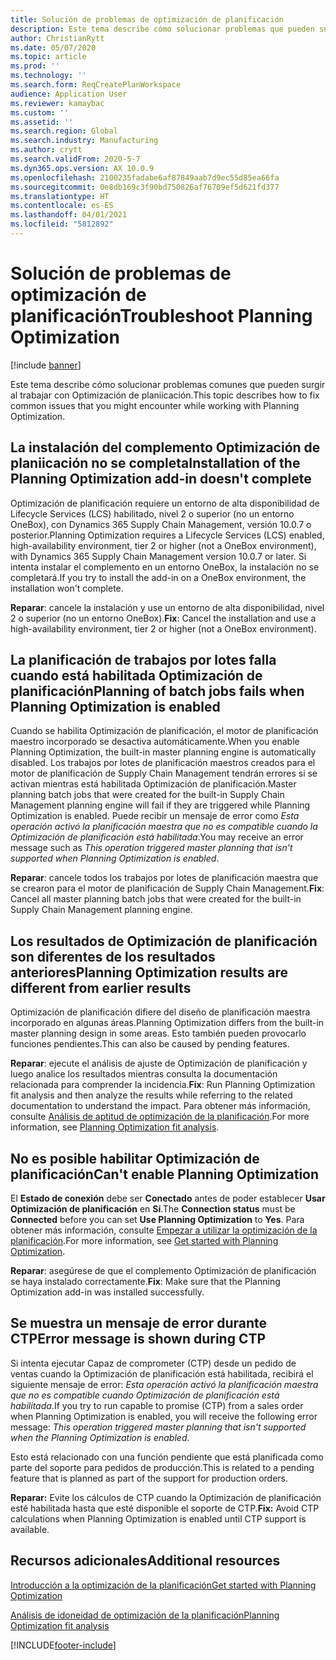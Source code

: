 ```yaml
---
title: Solución de problemas de optimización de planificación
description: Este tema describe cómo solucionar problemas que pueden surgir al trabajar con Optimización de planiicación.
author: ChristianRytt
ms.date: 05/07/2020
ms.topic: article
ms.prod: ''
ms.technology: ''
ms.search.form: ReqCreatePlanWorkspace
audience: Application User
ms.reviewer: kamaybac
ms.custom: ''
ms.assetid: ''
ms.search.region: Global
ms.search.industry: Manufacturing
ms.author: crytt
ms.search.validFrom: 2020-5-7
ms.dyn365.ops.version: AX 10.0.9
ms.openlocfilehash: 2100235fadabe6af87849aab7d9ec55d85ea66fa
ms.sourcegitcommit: 0e8db169c3f90bd750826af76709ef5d621fd377
ms.translationtype: HT
ms.contentlocale: es-ES
ms.lasthandoff: 04/01/2021
ms.locfileid: "5812892"
---
```

# <a name="troubleshoot-planning-optimization"></a><span data-ttu-id="20c2a-103">Solución de problemas de optimización de planificación</span><span class="sxs-lookup"><span data-stu-id="20c2a-103">Troubleshoot Planning Optimization</span></span> 

[!include [banner](../../includes/banner.md)]

<span data-ttu-id="20c2a-104">Este tema describe cómo solucionar problemas comunes que pueden surgir al trabajar con Optimización de planiicación.</span><span class="sxs-lookup"><span data-stu-id="20c2a-104">This topic describes how to fix common issues that you might encounter while working with Planning Optimization.</span></span>

## <a name="installation-of-the-planning-optimization-add-in-doesnt-complete"></a><span data-ttu-id="20c2a-105">La instalación del complemento Optimización de planiicación no se completa</span><span class="sxs-lookup"><span data-stu-id="20c2a-105">Installation of the Planning Optimization add-in doesn't complete</span></span>

<span data-ttu-id="20c2a-106">Optimización de planificación requiere un entorno de alta disponibilidad de Lifecycle Services (LCS) habilitado, nivel 2 o superior (no un entorno OneBox), con Dynamics 365 Supply Chain Management, versión 10.0.7 o posterior.</span><span class="sxs-lookup"><span data-stu-id="20c2a-106">Planning Optimization requires a Lifecycle Services (LCS) enabled, high-availability environment, tier 2 or higher (not a OneBox environment), with Dynamics 365 Supply Chain Management version 10.0.7 or later.</span></span> <span data-ttu-id="20c2a-107">Si intenta instalar el complemento en un entorno OneBox, la instalación no se completará.</span><span class="sxs-lookup"><span data-stu-id="20c2a-107">If you try to install the add-in on a OneBox environment, the installation won't complete.</span></span>

<span data-ttu-id="20c2a-108">**Reparar**: cancele la instalación y use un entorno de alta disponibilidad, nivel 2 o superior (no un entorno OneBox).</span><span class="sxs-lookup"><span data-stu-id="20c2a-108">**Fix**: Cancel the installation and use a high-availability environment, tier 2 or higher (not a OneBox environment).</span></span>

## <a name="planning-of-batch-jobs-fails-when-planning-optimization-is-enabled"></a><span data-ttu-id="20c2a-109">La planificación de trabajos por lotes falla cuando está habilitada Optimización de planificación</span><span class="sxs-lookup"><span data-stu-id="20c2a-109">Planning of batch jobs fails when Planning Optimization is enabled</span></span>

<span data-ttu-id="20c2a-110">Cuando se habilita Optimización de planificación, el motor de planificación maestro incorporado se desactiva automáticamente.</span><span class="sxs-lookup"><span data-stu-id="20c2a-110">When you enable Planning Optimization, the built-in master planning engine is automatically disabled.</span></span> <span data-ttu-id="20c2a-111">Los trabajos por lotes de planificación maestros creados para el motor de planificación de Supply Chain Management tendrán errores si se activan mientras está habilitada Optimización de planificación.</span><span class="sxs-lookup"><span data-stu-id="20c2a-111">Master planning batch jobs that were created for the built-in Supply Chain Management planning engine will fail if they are triggered while Planning Optimization is enabled.</span></span> <span data-ttu-id="20c2a-112">Puede recibir un mensaje de error como *Esta operación activó la planificación maestra que no es compatible cuando la Optimización de planificación está habilitada*.</span><span class="sxs-lookup"><span data-stu-id="20c2a-112">You may receive an error message such as *This operation triggered master planning that isn't supported when Planning Optimization is enabled*.</span></span>

<span data-ttu-id="20c2a-113">**Reparar**: cancele todos los trabajos por lotes de planificación maestra que se crearon para el motor de planificación de Supply Chain Management.</span><span class="sxs-lookup"><span data-stu-id="20c2a-113">**Fix**: Cancel all master planning batch jobs that were created for the built-in Supply Chain Management planning engine.</span></span>

## <a name="planning-optimization-results-are-different-from-earlier-results"></a><span data-ttu-id="20c2a-114">Los resultados de Optimización de planificación son diferentes de los resultados anteriores</span><span class="sxs-lookup"><span data-stu-id="20c2a-114">Planning Optimization results are different from earlier results</span></span>

<span data-ttu-id="20c2a-115">Optimización de planificación difiere del diseño de planificación maestra incorporado en algunas áreas.</span><span class="sxs-lookup"><span data-stu-id="20c2a-115">Planning Optimization differs from the built-in master planning design in some areas.</span></span> <span data-ttu-id="20c2a-116">Esto también pueden provocarlo funciones pendientes.</span><span class="sxs-lookup"><span data-stu-id="20c2a-116">This can also be caused by pending features.</span></span>

<span data-ttu-id="20c2a-117">**Reparar**: ejecute el análisis de ajuste de Optimización de planificación y luego analice los resultados mientras consulta la documentación relacionada para comprender la incidencia.</span><span class="sxs-lookup"><span data-stu-id="20c2a-117">**Fix**: Run Planning Optimization fit analysis and then analyze the results while referring to the related documentation to understand the impact.</span></span> <span data-ttu-id="20c2a-118">Para obtener más información, consulte [Análisis de aptitud de optimización de la planificación](planning-optimization-fit-analysis.md).</span><span class="sxs-lookup"><span data-stu-id="20c2a-118">For more information, see [Planning Optimization fit analysis](planning-optimization-fit-analysis.md).</span></span>

## <a name="cant-enable-planning-optimization"></a><span data-ttu-id="20c2a-119">No es posible habilitar Optimización de planificación</span><span class="sxs-lookup"><span data-stu-id="20c2a-119">Can't enable Planning Optimization</span></span>

<span data-ttu-id="20c2a-120">El **Estado de conexión** debe ser **Conectado** antes de poder establecer **Usar Optimización de planificación** en **Sí**.</span><span class="sxs-lookup"><span data-stu-id="20c2a-120">The **Connection status** must be **Connected** before you can set **Use Planning Optimization** to **Yes**.</span></span> <span data-ttu-id="20c2a-121">Para obtener más información, consulte [Empezar a utilizar la optimización de la planificación](get-started.md).</span><span class="sxs-lookup"><span data-stu-id="20c2a-121">For more information, see [Get started with Planning Optimization](get-started.md).</span></span>

<span data-ttu-id="20c2a-122">**Reparar**: asegúrese de que el complemento Optimización de planificación se haya instalado correctamente.</span><span class="sxs-lookup"><span data-stu-id="20c2a-122">**Fix**: Make sure that the Planning Optimization add-in was installed successfully.</span></span>

## <a name="error-message-is-shown-during-ctp"></a><span data-ttu-id="20c2a-123">Se muestra un mensaje de error durante CTP</span><span class="sxs-lookup"><span data-stu-id="20c2a-123">Error message is shown during CTP</span></span>

<span data-ttu-id="20c2a-124">Si intenta ejecutar Capaz de comprometer (CTP) desde un pedido de ventas cuando la Optimización de planificación está habilitada, recibirá el siguiente mensaje de error: *Esta operación activó la planificación maestra que no es compatible cuando Optimización de planificación está habilitada*.</span><span class="sxs-lookup"><span data-stu-id="20c2a-124">If you try to run capable to promise (CTP) from a sales order when Planning Optimization is enabled, you will receive the following error message: *This operation triggered master planning that isn't supported when the Planning Optimization is enabled*.</span></span>

<span data-ttu-id="20c2a-125">Esto está relacionado con una función pendiente que está planificada como parte del soporte para pedidos de producción.</span><span class="sxs-lookup"><span data-stu-id="20c2a-125">This is related to a pending feature that is planned as part of the support for production orders.</span></span>

<span data-ttu-id="20c2a-126">**Reparar:** Evite los cálculos de CTP cuando la Optimización de planificación esté habilitada hasta que esté disponible el soporte de CTP.</span><span class="sxs-lookup"><span data-stu-id="20c2a-126">**Fix:** Avoid CTP calculations when Planning Optimization is enabled until CTP support is available.</span></span>

## <a name="additional-resources"></a><span data-ttu-id="20c2a-127">Recursos adicionales</span><span class="sxs-lookup"><span data-stu-id="20c2a-127">Additional resources</span></span>

[<span data-ttu-id="20c2a-128">Introducción a la optimización de la planificación</span><span class="sxs-lookup"><span data-stu-id="20c2a-128">Get started with Planning Optimization</span></span>](get-started.md)

[<span data-ttu-id="20c2a-129">Análisis de idoneidad de optimización de la planificación</span><span class="sxs-lookup"><span data-stu-id="20c2a-129">Planning Optimization fit analysis</span></span>](planning-optimization-fit-analysis.md)


[!INCLUDE[footer-include](../../../includes/footer-banner.md)]